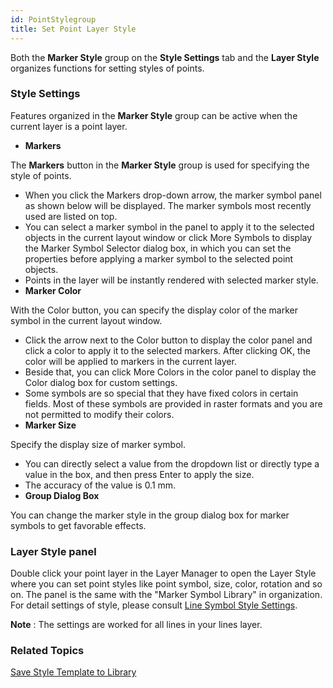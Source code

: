 ```yaml
---
id: PointStylegroup
title: Set Point Layer Style
---
```

Both the **Marker Style** group on the **Style Settings** tab and the **Layer Style** organizes functions for setting styles of points.

###  Style Settings

Features organized in the **Marker Style** group can be active when the current layer is a point layer.

* **Markers**

The **Markers** button in the **Marker Style** group is used for specifying the style of points.

* When you click the Markers drop-down arrow, the marker symbol panel as shown below will be displayed. The marker symbols most recently used are listed on top. 
* You can select a marker symbol in the panel to apply it to the selected objects in the current layout window or click More Symbols to display the Marker Symbol Selector dialog box, in which you can set the properties before applying a marker symbol to the selected point objects.
* Points in the layer will be instantly rendered with selected marker style.
* **Marker Color**

With the Color button, you can specify the display color of the marker symbol in the current layout window.

* Click the arrow next to the Color button to display the color panel and click a color to apply it to the selected markers. After clicking OK, the color will be applied to markers in the current layer.
* Beside that, you can click More Colors in the color panel to display the Color dialog box for custom settings.
* Some symbols are so special that they have fixed colors in certain fields. Most of these symbols are provided in raster formats and you are not permitted to modify their colors.
* **Marker Size**

Specify the display size of marker symbol.

* You can directly select a value from the dropdown list or directly type a value in the box, and then press Enter to apply the size.
* The accuracy of the value is 0.1 mm.
* **Group Dialog Box**

You can change the marker style in the group dialog box for marker symbols to get favorable effects.

###  Layer Style panel

Double click your point layer in the Layer Manager to open the Layer Style where you can set point styles like point symbol, size, color, rotation and so on. The panel is the same with the "Marker Symbol Library" in organization. For detail settings of style, please consult [Line Symbol Style Settings](PointSymStyle).

**Note** : The settings are worked for all lines in your lines layer.

### Related Topics

[Save Style Template to Library](DTv2_SaveStyleTempl)

